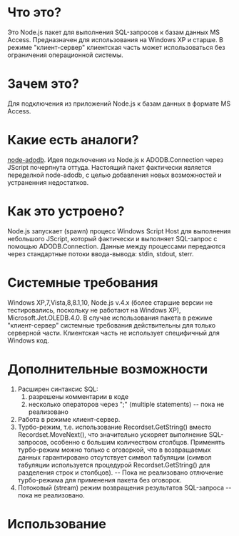 # Что это?
Это Node.js пакет для выполнения SQL-запросов к базам данных MS Access. Предназначен для использования
на Windows XP и старше. В режиме "клиент-сервер" клиентская часть может использоваться без ограничения операционной
системы.

# Зачем это?
Для подключения из приложений Node.js к базам данных в формате MS Access.

# Какие есть аналоги?
[node-adodb](https://github.com/nuintun/node-adodb). Идея подключения из Node.js к ADODB.Connection через
JScript почерпнута оттуда. Настоящий пакет фактически является переделкой node-adodb, c целью добавления новых 
возможностей и устраненния недостатков.

# Как это устроено?
Node.js запускает (spawn) процесс Windows Script Host для выполнения небольшого JScript, который фактически и выполняет 
SQL-запрос с помощью ADODB.Connection. Данные между процессами передаются через стандартные потоки ввода-вывода: stdin,
stdout, sterr.

# Системные требования
Windows XP,7,Vista,8,8.1,10, Node.js v.4.x (более старшие версии не тестировались, поскольку не работают на Windows XP),
Microsoft.Jet.OLEDB.4.0. В случае использования пакета в режиме "клиент-сервер" системные требования действительны для 
только серверной части. Клиентская часть не использует специфичный для Windows код.

# Дополнительные возможности
1. Расширен синтаксис SQL: 
    1. разрешены комментарии в коде 
    1. несколько операторов через ";" (multiple statements) -- пока не реализовано 
1. Работа в режиме клиент-сервер.
1. Турбо-режим, т.е. использование Recordset.GetString() вместо Recordset.MoveNext(), что значительно ускоряет выполнение 
SQL-запросов, особенно с большим количеством столбцов. Применять турбо-режим можно только с оговоркой, что в 
возвращаемых данных гарантировано отсутствует символ табуляции (символ табуляции используется процедурой 
Recordset.GetString() для разделения строк и столбцов). -- Пока не реализовано отлючение турбо-режима для применения 
пакета без оговорок.  
1. Потоковый (stream) режим возвращения результатов SQL-запроса -- пока не реализовано.

# Использование


 
  
